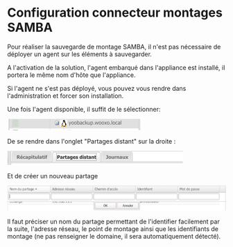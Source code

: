 # Configuration connecteur montages SAMBA

 Pour réaliser la sauvegarde de montage SAMBA, il n'est pas nécessaire de déployer un agent sur les éléments à sauvegarder.

A l'activation de la solution, l'agent embarqué dans l'appliance est installé, il portera le même nom d'hôte que l'appliance.

Si l'agent ne s'est pas déployé, vous pouvez vous rendre dans l'administration et forcer son installation.

Une fois l'agent disponible, il suffit de le sélectionner:

![](../../.gitbook/assets/image%20%2833%29.png)

De se rendre dans l'onglet "Partages distant" sur la droite :

![](../../.gitbook/assets/image%20%2816%29.png)

Et de créer un nouveau partage

![](../../.gitbook/assets/image%20%289%29.png)

Il faut préciser un nom du partage permettant de l'identifier facilement par la suite, l'adresse réseau, le point de montage ainsi que les identifiants de montage \(ne pas renseigner le domaine, il sera automatiquement détecté\). 

